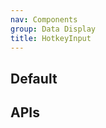 ```yaml
---
nav: Components
group: Data Display
title: HotkeyInput
---
```


## Default

<code src="./demos/index.tsx" nopadding></code>

## APIs

<API></API>
